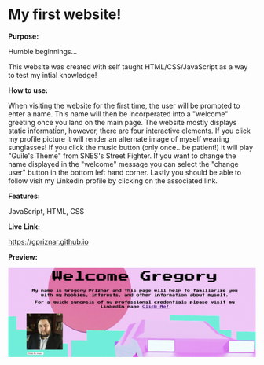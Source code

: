 # My first website!

**Purpose:**

Humble beginnings...

This website was created with self taught HTML/CSS/JavaScript as a way to test my intial knowledge!

**How to use:**

When visiting the website for the first time, the user will be prompted to enter a name. This name will then be incorperated into a "welcome" greeting once you land on the main page. The website mostly displays static information, however, there are four interactive elements. If you click my profile picture it will render an alternate image of myself wearing sunglasses! If you click the music button (only once...be patient!) it will play "Guile's Theme" from SNES's Street Fighter. If you want to change the name displayed in the "welcome" message you can select the "change user" button in the bottom left hand corner. Lastly you should be able to follow visit my LinkedIn profile by clicking on the associated link. 


**Features:** 

JavaScript, HTML, CSS

**Live Link:** 

https://gpriznar.github.io

**Preview:**

![](Preview.png)
